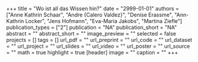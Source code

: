 +++
title = "Wo ist all das Wissen hin?"
date = "2999-01-01"
authors = ["Anne Kathrin Schaar", "Andre {Calero Valdez}", "Denise Erassme", "Ann-Kathrin Locker", "Jens Hofmann", "Eva-Maria Jakobs", "Martina Ziefle"]
publication_types = ["2"]
publication = "NA"
publication_short = "NA"
abstract = ""
abstract_short = ""
image_preview = ""
selected = false
projects = []
tags = []
url_pdf = ""
url_preprint = ""
url_code = ""
url_dataset = ""
url_project = ""
url_slides = ""
url_video = ""
url_poster = ""
url_source = ""
math = true
highlight = true
[header]
image = ""
caption = ""
+++

